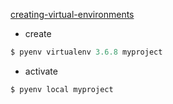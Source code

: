 [creating-virtual-environments](https://realpython.com/intro-to-pyenv/#creating-virtual-environments)

- create
```python
$ pyenv virtualenv 3.6.8 myproject
```

- activate
```python
$ pyenv local myproject
```

